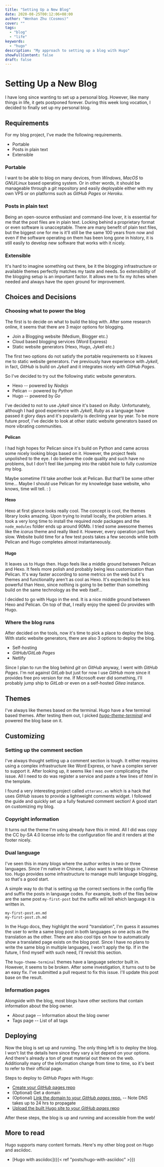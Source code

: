 ```yaml
---
title: "Setting Up a New Blog"
date: 2020-08-25T00:12:06+08:00
author: "Wenhan Zhu (Cosmos)"
cover: ""
tags:
  - "blog"
  - "life"
keywords:
  - "hugo"
description: "My approach to setting up a blog with Hugo"
showFullContent: false
draft: false
---
```


# Setting Up a New Blog

I have long since wanting to set up a personal blog. However, like many things
in life, it gets postponed forever. During this week long vocation, I decided
to finally set up my personal blog.

## Requirements

For my blog project, I've made the following requirements.

- Portable
- Posts in plain text
- Extensible

### Portable

I want to be able to blog on many devices, from _Windows_, _MacOS_ to _GNU/Linux_ based operating system. Or in other words, it should be manageable through a _git_ repository and easily deployable either with my own VPS or on platforms such as _GitHub Pages_ or _Heroku_.

### Posts in plain text

Being an open-source enthusiast and command-line lover, it is essential for me that the post files are in plain text. Locking behind a proprietary format or even software is unacceptable. There are many benefit of plain text files, but the biggest one for me is it'll still be the same 100 years from now and even if the software operating on them has been long gone in history, it is still easily to develop new software that works with it nicely.

### Extensible

It's hard to imagine something out there, be it the blogging infrastructure or available themes perfectly matches my taste and needs. So extensibility of the blogging setup is an important factor. It allows me to fix my itches when needed and always have the open ground for improvement.

## Choices and Decisions

### Choosing what to power the blog

The first is to decide on what to build the blog with. After some research online, it seems that there are 3 major options for blogging.

- Join a Blogging website (Medium, Blogger etc.)
- Cloud based blogging services (Word Express)
- Static website generators (Hexo, Hugo, Jykell etc.)

The first two options do not satisfy the portable requirements so it leaves me to static website generators. I've previously have experience with _Jykell_, in fact, _GitHub_ is build on _Jykell_ and it integrates nicely with _GitHub Pages_. 

So I've decided to try out the following static website generators.

- Hexo -- powered by _Nodejs_
- Pelican -- powered by _Python_
- Hugo -- powered by _Go_

I've decided to not to use _Jykell_ since it's based on _Ruby_. Unfortunately, although I had good experience with _Jykell_, _Ruby_ as a language have passed it glory days and it's popularity is declining year by year. To be more future proof, I've decide to look at other static website generators based on more vibrating communities.

#### Pelican

I had high hopes for Pelican since it's build on Python and came across some nicely looking blogs based on it. However, the project feels unpolished to the eye. I do believe the code quality and such have no problems, but I don't feel like jumping into the rabbit hole to fully customize my blog.

Maybe sometime I'll take another look at Pelican. But that'll be some other time... Maybe I should use Pelican for my knowledge base website, who knows, time will tell. : )

#### Hexo

Hexo at first glance looks really cool. The concept is cool, the themes library looks amazing. Upon trying to install locally, the problem arises. It took a very long time to install the required _node_ packages and the `node_modules` folder ends up around 90Mb. I tried some awesome themes like the _icarus_ theme and really liked it. However, every operation just feels slow. Website build time for a few test posts takes a few seconds while both Pelican and Hugo completes almost instantaneously.

#### Hugo

It leaves us to Hugo then. Hugo feels like a middle ground between Pelican and Hexo. It feels more polish and probably being less customization than Pelican. It's way faster according to some metrics on the web but it's themes and functionality aren't as cool as Hexo. It's expected to be less powerful than Hexo, since nothing is going to be better than something build on the same technology as the web itself...

I decided to go with Hugo in the end. It is a nice middle ground between Hexo and Pelican. On top of that, I really enjoy the speed _Go_ provides with Hugo.

### Where the blog runs

After decided on the tools, now it's time to pick a place to deploy the blog. With static website generators, there are also 3 options to deploy the blog.

- Self-hosting
- _GitHub/GitLab Pages_
- Netlify

Since I plan to run the blog behind _git_ on _GitHub_ anyway, I went with _GitHub Pages_. I'm not against _GitLab_ but just for now I use _GitHub_ more since it provides free pro version for me. If Microsoft ever did something, I'll probably jump ship to _GitLab_ or even on a self-hosted _Gitea_ instance.

## Themes

I've always like themes based on the terminal. Hugo have a few terminal based themes. After testing them out, I picked [_hugo-theme-terminal_](https://github.com/panr/hugo-theme-terminal) and powered the blog base on it.

## Customizing

### Setting up the comment section

I've always thought setting up a comment section is tough. It either requires using a complex infrastructure like Word Express, or have a complex server to support it. After looking up, it seems like I was over complicating the issue. All I need to do was register a service and paste a few lines of _html_ in the template.

I found a very interesting project called `utteranc.es` which is a hack that uses _GitHub_ issues to provide a lightweight comments widget. I followed the guide and quickly set up a fully featured comment section! A good start on customizing my blog.

### Copyright information

It turns out the theme I'm using already have this in mind. All I did was copy the CC by-SA 4.0 license info to the configuration file and it renders at the footer nicely.

### Dual language

I've seen this in many blogs where the author writes in two or three languages. Since I'm native in Chinese, I also want to write blogs in Chinese too. Hugo provides some infrastructure to manage multi language blogging, so that's a good start.

A simple way to do that is setting up the correct sections in the config file and suffix the posts in language codes. For example, both of the files below are the same post `my-first-post` but the suffix will tell which language it is written in. 

```text
my-first-post.en.md
my-first-post.zh.md
```

In the Hugo docs, they highlight the word "translation", I'm guess it assumes the user to write a same blog post in both languages so one acts as the translation as the other. There are also cool tips on how to automatically show a translated page exists on the blog post. Since I have no plans to write the same blog in multiple languages, I won't apply the tip. If in the future, I find myself with such need, I'll revisit this section.

The `hugo-theme-terminal` themes have a language selector built in. However, it seems to be broken. After some investigation, it turns out to be an easy fix. I've submitted a pull request to fix this issue. I'll update this post base on the result.

### Information pages

Alongside with the blog, most blogs have other sections that contain information about the blog owner.

- About page -- Information about the blog owner
- Tags page -- List of all tags

## Deploying 

Now the blog is set up and running. The only thing left is to deploy the blog. I won't list the details here since they vary a lot depend on your options. And there's already a ton of great material out there on the web. Additionally many of the information change from time to time, so it's best to refer to their official page.

Steps to deploy to _GitHub Pages_ with Hugo:

- [Create your _GitHub_ pages repo](https://pages.github.com/)
- (Optional) Get a domain
- (Optional) [Link the domain to your _GitHub pages_ repo.](https://docs.github.com/en/github/working-with-github-pages/configuring-a-custom-domain-for-your-github-pages-site) -- Note DNS takes up to 24 hrs to propagate
- [Upload the built Hugo site to your _GitHub pages_ repo](https://gohugo.io/hosting-and-deployment/hosting-on-github/)

After these steps, the blog is up and running and accessible from the web!

## More to read

Hugo supports many content formats. Here's my other blog post on Hugo and asciidoc.

- [Hugo with asciidoc]({{< ref "posts/hugo-with-asciidoc" >}})
